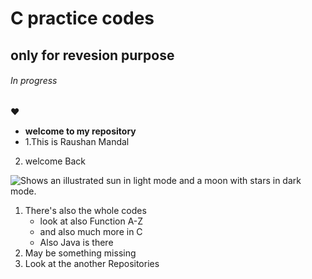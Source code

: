 # C practice codes
## only for revesion purpose
###### In progress
:heart:
- **welcome to my repository**
- 1.This is Raushan Mandal
2. welcome Back

<picture>
  <source media="(prefers-color-scheme: dark)" srcset="https://user-images.githubusercontent.com/25423296/163456776-7f95b81a-f1ed-45f7-b7ab-8fa810d529fa.png">
  <source media="(prefers-color-scheme: light)" srcset="https://user-images.githubusercontent.com/25423296/163456779-a8556205-d0a5-45e2-ac17-42d089e3c3f8.png">
  <img alt="Shows an illustrated sun in light mode and a moon with stars in dark mode." src="https://user-images.githubusercontent.com/25423296/163456779-a8556205-d0a5-45e2-ac17-42d089e3c3f8.png">
</picture>

1. There's also the whole codes
   - look at also Function A-Z
   - and also much more in C
    - Also Java is there
1. May be something missing 
9. Look at the another Repositories 